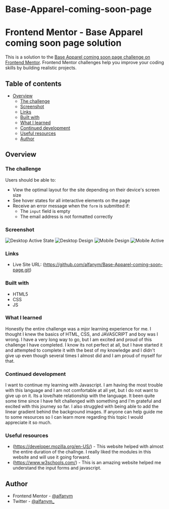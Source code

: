 # Base-Apparel-coming-soon-page
# Frontend Mentor - Base Apparel coming soon page solution

This is a solution to the [Base Apparel coming soon page challenge on Frontend Mentor](https://www.frontendmentor.io/challenges/base-apparel-coming-soon-page-5d46b47f8db8a7063f9331a0). Frontend Mentor challenges help you improve your coding skills by building realistic projects. 

## Table of contents

- [Overview](#overview)
  - [The challenge](#the-challenge)
  - [Screenshot](#screenshot)
  - [Links](#links)
  - [Built with](#built-with)
  - [What I learned](#what-i-learned)
  - [Continued development](#continued-development)
  - [Useful resources](#useful-resources)
  - [Author](#author)


## Overview

### The challenge

Users should be able to:

- View the optimal layout for the site depending on their device's screen size
- See hover states for all interactive elements on the page
- Receive an error message when the `form` is submitted if:
  - The `input` field is empty
  - The email address is not formatted correctly

### Screenshot

![Desktop Active State](./design/alfany-active-desktop-design.png)
![Desktop Design](./design/alfany-desktop-design.png)
![Mobile Design](./design/alfany-mobile-design.png)
![Mobile Active](./design/mobile-activepng.png)

### Links

- Live Site URL: (https://github.com/alfanym/Base-Apparel-coming-soon-page.git)

### Built with

- HTML5 
- CSS 
- JS

### What I learned

Honestly the entire challenge was a mjor learning experience for me. I thought I knew the basics of HTML, CSS, and JAVASCRIPT and boy was I wrong. I have a very long way to go, but I am excited and proud of this challenge I have completed. I know its not perfect at all, but I have started it and attempted to complete it with the best of my knowledge and I didn't give up even though several times I almost did and I am proud of myself for that.

### Continued development

I want to continue my learning with Javascript. I am having the most trouble with this language and I am not comfortable at all yet, but I do not want to give up on it. Its a love/hate relationship with the language. It been quite some time since I have felt challenged with something and I'm grateful and excited with this journey so far. I also struggled with being able to add the linear gradient behind the background images. If anyone can help guide me to some resources so I can learn more regarding this topic I would appreciate it so much.

### Useful resources

- (https://developer.mozilla.org/en-US/) - This website helped with almost the entire duration of the challnge. I really liked the modules in this website and will use it going forward.
- (https://www.w3schools.com/) - This is an amazing website helped me understand the input forms and javascript. 

## Author

- Frontend Mentor - [@alfanym](https://www.frontendmentor.io/profile/alfanym)
- Twitter - [@alfanym_](https://www.twitter.com/alfanym_)

